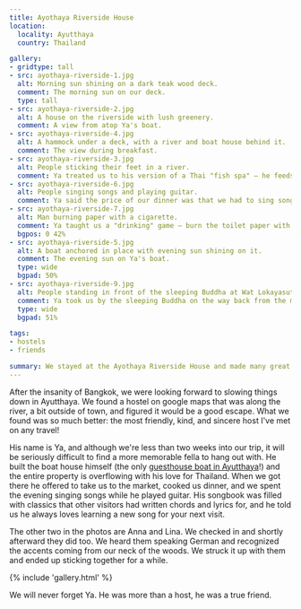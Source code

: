 ```yaml
---
title: Ayothaya Riverside House
location:
  locality: Ayutthaya
  country: Thailand

gallery:
- gridtype: tall
- src: ayothaya-riverside-1.jpg
  alt: Morning sun shining on a dark teak wood deck.
  comment: The morning sun on our deck.
  type: tall
- src: ayothaya-riverside-2.jpg
  alt: A house on the riverside with lush greenery.
  comment: A view from atop Ya's boat.
- src: ayothaya-riverside-4.jpg
  alt: A hammock under a deck, with a river and boat house behind it.
  comment: The view during breakfast.
- src: ayothaya-riverside-3.jpg
  alt: People sticking their feet in a river.
  comment: Ya treated us to his version of a Thai "fish spa" — he feeds the fish every day and lets them know he's coming by sticking his feet in. The other two ladies are Anna and Lina from Germany, who we met when we arrived.
- src: ayothaya-riverside-6.jpg
  alt: People singing songs and playing guitar.
  comment: Ya said the price of our dinner was that we had to sing songs with him. It was a really great way to break the ice and goof off with him.
- src: ayothaya-riverside-7.jpg
  alt: Man burning paper with a cigarette.
  comment: Ya taught us a "drinking" game — burn the toilet paper with a cigarette but don't let the coin fall in. Loser drinks a glass of warm water, which is a real punishment in the Thai summer!
  bgpos: 0 42%
- src: ayothaya-riverside-5.jpg
  alt: A boat anchored in place with evening sun shining on it.
  comment: The evening sun on Ya's boat.
  type: wide
  bgpad: 50%
- src: ayothaya-riverside-9.jpg
  alt: People standing in front of the sleeping Buddha at Wat Lokayasutharam.
  comment: Ya took us by the sleeping Buddha on the way back from the market and we asked another person to snap a group photo of us.
  type: wide
  bgpad: 51%

tags:
- hostels
- friends

summary: We stayed at the Ayothaya Riverside House and made many great new friends.
---
```


After the insanity of Bangkok, we were looking forward to slowing things down in Ayutthaya. We found a hostel on google maps that was along the river, a bit outside of town, and figured it would be a good escape. What we found was so much better: the most friendly, kind, and sincere host I've met on any travel! 

His name is Ya, and although we're less than two weeks into our trip, it will be seriously difficult to find a more memorable fella to hang out with. He built the boat house himself (the only [guesthouse boat in Ayutthaya](https://www.agoda.com/ayothaya-riverside-house/hotel/ayutthaya-th.html)!) and the entire property is overflowing with his love for Thailand. When we got there he offered to take us to the market, cooked us dinner, and we spent the evening singing songs while he played guitar. His songbook was filled with classics that other visitors had written chords and lyrics for, and he told us he always loves learning a new song for your next visit.

The other two in the photos are Anna and Lina. We checked in and shortly afterward they did too. We heard them speaking German and recognized the accents coming from our neck of the woods. We struck it up with them and ended up sticking together for a while.

{% include 'gallery.html' %}

We will never forget Ya. He was more than a host, he was a true friend.
